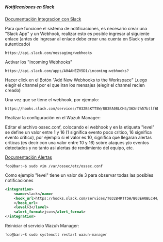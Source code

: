 ##### Notificaciones en Slack

[Documentación Integracion con Slack](https://documentation.wazuh.com/current/proof-of-concept-guide/poc-integrate-slack.html)

Para que funcione el sistema de notificaciones, es necesario crear una "Slack App" y un Webhook, realizar esto es posible ingresar al siguiente enlace (antes de ingresar al enlace debe crear una cuenta en Slack y estar autenticado)

```code
https://api.slack.com/messaging/webhooks
```

Activar los "Incoming Webhooks"
```code
https://api.slack.com/apps/A04ANEZV5D1/incoming-webhooks?
```

Hacer click en el Botón "Add New Webhooks to the Workspace" 
Luego elegir el channel por el que iran los mensajes (elegir el channel recien creado)


Una vez que se tiene el webhook, por ejemplo:
```code
https://hooks.slack.com/services/T032B4KTT5W/B03EA0BLCH4/36Xn7h57btlf6Dciuxxxxxxx
```

Realizar la configuración en el Wazuh Manager:

Editar el archivo ossec.conf, colocando el webhook y en la etiqueta "level" se define un valor entre 1 y 16 (1 significa evento poco critico, 16 significa evento critico), por ejemplo si el valor es 10, significa que llegaran alertas criticas (es decir con una valor entre 10 y 16) sobre ataques y/o eventos detectados y no tanto asi alertas de rendimiento del equipo, etc.

[Documentación Alertas](https://documentation.wazuh.com/current/user-manual/reference/ossec-conf/alerts.html#reference-ossec-alerts)

```code
foo@bar:~$ sudo vim /var/ossec/etc/ossec.conf
```
Como ejemplo "level" tiene un valor de 3 para observar todas las posibles notificaciones
```xml
<integration>
	<name>slack</name> 
	<hook_url>https://hooks.slack.com/services/T032B4KTT5W/B03EA0BLCH4/36Xn7h57btlf6Dciuxxxxxxx 
	</hook_url>
	<level>3</level>
	<alert_format>json</alert_format>
</integration>
```

Reiniciar el servicio Wazuh Manager:
```code
foo@bar:~$ sudo systemctl restart wazuh-manager
```